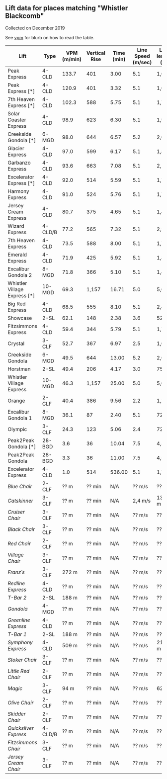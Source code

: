 ## Lift data for places matching "Whistler Blackcomb"
Collected on December 2019

See [vpm](/) for blurb on how to read the table.

| Lift | Type |  VPM (m/min) |  Vertical Rise |  Time (min) |  Line Speed (m/sec) |  Line length (m) | Link |
| -- | -- | -- | -- | -- | -- | -- | -- |
| Peak Express | 4-CLD |   133.7 |    401 |    3.00 |     5.1 |   1,015 | [link](https://lift-world.info/en/lifts/3510/datas.htm) |
| Peak Express [*] | 4-CLD |   120.9 |    401 |    3.32 |     5.1 |   1,015 | [link](https://lift-world.info/en/lifts/3510/datas.htm) |
| 7th Heaven Express [*] | 4-CLD |   102.3 |    588 |    5.75 |     5.1 |   1,752 | [link](https://lift-world.info/en/lifts/3494/datas.htm) |
| Solar Coaster Express | 4-CLD |    98.9 |    623 |    6.30 |     5.1 |   1,920 | [link](https://lift-world.info/en/lifts/3495/datas.htm) |
| Creekside Gondola [*] | 6-MGD |    98.0 |    644 |    6.57 |     5.2 |   2,050 | [link](https://lift-world.info/en/lifts/3502/datas.htm) |
| Glacier Express | 4-CLD |    97.0 |    599 |    6.17 |     5.1 |   1,882 | [link](https://lift-world.info/en/lifts/3491/datas.htm) |
| Garbanzo Express | 4-CLD |    93.6 |    663 |    7.08 |     5.1 |   2,168 | [link](https://lift-world.info/en/lifts/3505/datas.htm) |
| Excelerator Express [*] | 4-CLD |    92.0 |    514 |    5.59 |     5.1 |   1,703 | [link](https://lift-world.info/en/lifts/3496/datas.htm) |
| Harmony Express | 4-CLD |    91.0 |    524 |    5.76 |     5.1 |   1,755 | [link](https://lift-world.info/en/lifts/3513/datas.htm) |
| Jersey Cream Express | 4-CLD |    80.7 |    375 |    4.65 |     5.1 |   1,416 | [link](https://lift-world.info/en/lifts/3497/datas.htm) |
| Wizard Express | 4-CLD/B |    77.2 |    565 |    7.32 |     5.1 |   2,232 | [link](https://lift-world.info/en/lifts/3501/datas.htm) |
| 7th Heaven Express | 4-CLD |    73.5 |    588 |    8.00 |     5.1 |   1,752 | [link](https://lift-world.info/en/lifts/3494/datas.htm) |
| Emerald Express | 4-CLD |    71.9 |    425 |    5.92 |     5.1 |   1,810 | [link](https://lift-world.info/en/lifts/3511/datas.htm) |
| Excalibur Gondola 2 | 8-MGD |    71.8 |    366 |    5.10 |     5.1 |   1,480 | [link](https://lift-world.info/en/lifts/3500/datas.htm) |
| Whistler Village Express [*] | 10-MGD |    69.3 |  1,157 |   16.71 |     5.0 |   5,012 | [link](https://lift-world.info/en/lifts/3503/datas.htm) |
| Big Red Express | 4-CLD |    68.5 |    555 |    8.10 |     5.1 |   2,478 | [link](https://lift-world.info/en/lifts/3512/datas.htm) |
| Showcase | 2-SL |    62.1 |    148 |    2.38 |     3.6 |     522 | [link](https://lift-world.info/en/lifts/3490/datas.htm) |
| Fitzsimmons Express | 4-CLD |    59.4 |    344 |    5.79 |     5.1 |   1,772 | [link](https://lift-world.info/en/lifts/3504/datas.htm) |
| Crystal | 3-CLF |    52.7 |    367 |    6.97 |     2.5 |   1,062 | [link](https://lift-world.info/en/lifts/3492/datas.htm) |
| Creekside Gondola | 6-MGD |    49.5 |    644 |   13.00 |     5.2 |   2,050 | [link](https://lift-world.info/en/lifts/3502/datas.htm) |
| Horstman | 2-SL |    49.4 |    206 |    4.17 |     3.0 |     751 | [link](https://lift-world.info/en/lifts/3493/datas.htm) |
| Whistler Village Express | 10-MGD |    46.3 |  1,157 |   25.00 |     5.0 |   5,012 | [link](https://lift-world.info/en/lifts/3503/datas.htm) |
| Orange | 2-CLF |    40.4 |    386 |    9.56 |     2.2 |   1,238 | [link](https://lift-world.info/en/lifts/3506/datas.htm) |
| Excalibur Gondola 1 | 8-MGD |    36.1 |     87 |    2.40 |     5.1 |     724 | [link](https://lift-world.info/en/lifts/3499/datas.htm) |
| Olympic | 3-CLF |    24.3 |    123 |    5.06 |     2.4 |     729 | [link](https://lift-world.info/en/lifts/3514/datas.htm) |
| Peak2Peak Gondola [*] | 28-BGD |     3.6 |     36 |   10.04 |     7.5 |   4,516 | [link](https://lift-world.info/en/lifts/13214/datas.htm) |
| Peak2Peak Gondola | 28-BGD |     3.3 |     36 |   11.00 |     7.5 |   4,516 | [link](https://lift-world.info/en/lifts/13214/datas.htm) |
| Excelerator Express | 4-CLD |     1.0 |    514 |  536.00 |     5.1 |   1,703 | [link](https://lift-world.info/en/lifts/3496/datas.htm) |
| _Blue Chair_ | 2-CLF |  ?? m | ?? min | N/A | ?? m/s | ?? m | [link](https://lift-world.info/en/lifts/13199/datas.htm) |
| _Catskinner_ | 3-CLF |  ?? m | ?? min | N/A | 2,4 m/s | 1375 m | [link](https://lift-world.info/en/lifts/3498/datas.htm) |
| _Cruiser Chair_ | 3-CLF |  ?? m | ?? min | N/A | ?? m/s | ?? m | [link](https://lift-world.info/en/lifts/13200/datas.htm) |
| _Black Chair_ | 3-CLF |  ?? m | ?? min | N/A | ?? m/s | ?? m | [link](https://lift-world.info/en/lifts/13198/datas.htm) |
| _Red Chair_ | 2-CLF |  ?? m | ?? min | N/A | ?? m/s | ?? m | [link](https://lift-world.info/en/lifts/13209/datas.htm) |
| _Village Chair_ | 3-CLF |  ?? m | ?? min | N/A | ?? m/s | ?? m | [link](https://lift-world.info/en/lifts/13213/datas.htm) |
| _Franz´s_ | 3-CLF |  272 m | ?? min | N/A | ?? m/s | ?? m | [link](https://lift-world.info/en/lifts/3507/datas.htm) |
| _Redline Express_ | 4-CLD |  ?? m | ?? min | N/A | ?? m/s | ?? m | [link](https://lift-world.info/en/lifts/13210/datas.htm) |
| _T-Bar 2_ | 2-SL |  188 m | ?? min | N/A | ?? m/s | ?? m | [link](https://lift-world.info/en/lifts/3509/datas.htm) |
| _Gondola_ | 4-MGD |  ?? m | ?? min | N/A | ?? m/s | ?? m | [link](https://lift-world.info/en/lifts/13202/datas.htm) |
| _Greenline Express_ | 4-CLD |  ?? m | ?? min | N/A | ?? m/s | ?? m | [link](https://lift-world.info/en/lifts/13203/datas.htm) |
| _T-Bar 1_ | 2-SL |  188 m | ?? min | N/A | ?? m/s | ?? m | [link](https://lift-world.info/en/lifts/3508/datas.htm) |
| _Symphony Express_ | 4-CLD |  509 m | ?? min | N/A | ?? m/s | 2112 m | [link](https://lift-world.info/en/lifts/10757/datas.htm) |
| _Stoker Chair_ | 3-CLF |  ?? m | ?? min | N/A | ?? m/s | ?? m | [link](https://lift-world.info/en/lifts/13212/datas.htm) |
| _Little Red Chair_ | 2-CLF |  ?? m | ?? min | N/A | ?? m/s | ?? m | [link](https://lift-world.info/en/lifts/13205/datas.htm) |
| _Magic_ | 3-CLF |  94 m | ?? min | N/A | ?? m/s | 620 m | [link](https://lift-world.info/en/lifts/3515/datas.htm) |
| _Olive Chair_ | 2-CLF |  ?? m | ?? min | N/A | ?? m/s | ?? m | [link](https://lift-world.info/en/lifts/13206/datas.htm) |
| _Skidder Chair_ | 2-CLF |  ?? m | ?? min | N/A | ?? m/s | ?? m | [link](https://lift-world.info/en/lifts/13211/datas.htm) |
| _Quicksilver Express_ | 4-CLD/B |  ?? m | ?? min | N/A | ?? m/s | ?? m | [link](https://lift-world.info/en/lifts/13208/datas.htm) |
| _Fitzsimmons Chair_ | 3-CLF |  ?? m | ?? min | N/A | ?? m/s | ?? m | [link](https://lift-world.info/en/lifts/13201/datas.htm) |
| _Jersey Cream Chair_ | 3-CLF |  ?? m | ?? min | N/A | ?? m/s | ?? m | [link](https://lift-world.info/en/lifts/13204/datas.htm) |
